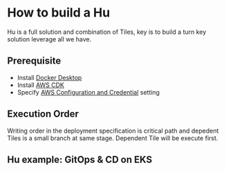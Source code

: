 # How to build a Hu

Hu is a full solution and combination of Tiles, key is to build a turn key solution leverage all we have. 

## Prerequisite
- Install [Docker Desktop](https://docs.docker.com/desktop/#download-and-install)
- Install [AWS CDK](https://docs.aws.amazon.com/cdk/latest/guide/getting_started.html#getting_started_install) 
- Specify [AWS Configuration and Credential](https://docs.aws.amazon.com/cli/latest/userguide/cli-configure-files.html) setting

## Execution Order

Writing order in the deployment specification is critical path and depedent Tiles is a small branch at same stage. Dependent Tile will be execute first.

## Hu example: GitOps & CD on EKS
